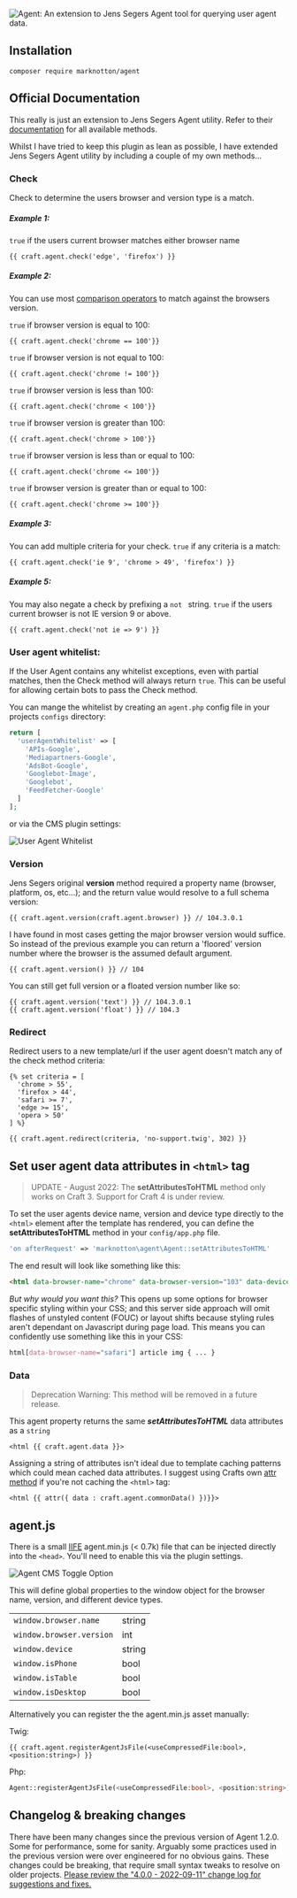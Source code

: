 
![Agent: An extension to Jens Segers Agent tool for querying user agent data.](https://i.imgur.com/uK2FnnU.jpg)

## Installation

```
composer require marknotton/agent
```

## Official Documentation

This really is just an extension to Jens Segers Agent utility. Refer to their [documentation](https://github.com/jenssegers/agent) for all available methods.

Whilst I have tried to keep this plugin as lean as possible, I have extended Jens Segers Agent utility by including a couple of my own methods...

### Check

Check to determine the users browser and version type is a match.  

##### Example 1:
`true` if the users current browser matches either browser name
```twig
{{ craft.agent.check('edge', 'firefox') }}
```

##### Example 2:
You can use most [comparison operators](https://www.php.net/manual/en/language.operators.comparison.php) to match against the browsers version. 

`true` if browser version is equal to 100:
```twig
{{ craft.agent.check('chrome == 100'}}
```

`true` if browser version is not equal to 100:
```twig
{{ craft.agent.check('chrome != 100'}}
```

`true`  if browser version is less than 100:
```twig
{{ craft.agent.check('chrome < 100'}}
```

`true` if browser version is greater than 100:
```twig
{{ craft.agent.check('chrome > 100'}}
```

`true` if browser version is less than or equal to 100:
```twig
{{ craft.agent.check('chrome <= 100'}}
```

`true` if browser version is greater than or equal to 100:
```twig
{{ craft.agent.check('chrome >= 100'}}
```

##### Example 3:  

You can add multiple criteria for your check. `true` if any criteria is a match:

```twig
{{ craft.agent.check('ie 9', 'chrome > 49', 'firefox') }}
```  

##### Example 5:  

You may also negate a check by prefixing a `not ` string. `true` if the users current browser is not IE version 9 or above.

```twig
{{ craft.agent.check('not ie => 9') }}
```  

### User agent whitelist:
 
If the User Agent contains any whitelist exceptions, even with partial matches, then the Check method will always return `true`.  This can be useful for allowing certain bots to pass the Check method. 

You can mange the whitelist by creating an `agent.php` config file in your projects `configs` directory:
```php
return [
  'userAgentWhitelist' => [
    'APIs-Google',
    'Mediapartners-Google',
    'AdsBot-Google',
    'Googlebot-Image',
    'Googlebot',
    'FeedFetcher-Google'
  ]
];
```
or via the CMS plugin settings:

![User Agent Whitelist](https://i.imgur.com/Suotfhv.png)


### Version

Jens Segers original **version** method required a property name (browser, platform, os, etc...); and the return value would resolve to a full schema version: 

```twig 
{{ craft.agent.version(craft.agent.browser) }} // 104.3.0.1 
```

I have found in most cases getting the major browser version would suffice. So instead of the previous example you can return a 'floored' version number where the browser is the assumed default argument.

```twig 
{{ craft.agent.version() }} // 104
```

You can still get full version or a floated version number like so:

```twig 
{{ craft.agent.version('text') }} // 104.3.0.1 
{{ craft.agent.version('float') }} // 104.3
```

### Redirect

Redirect users to a new template/url if the user agent doesn't match any of the check method criteria:

```twig
{% set criteria = [
  'chrome > 55',
  'firefox > 44',
  'safari >= 7',
  'edge >= 15',
  'opera > 50'
] %}

{{ craft.agent.redirect(criteria, 'no-support.twig', 302) }}
```

## Set user agent data attributes in `<html>` tag 

> UPDATE - August 2022: The **setAttributesToHTML** method only works on Craft 3. Support for Craft 4 is under review.

To set the user agents device name, version and device type directly to the `<html>` element after the template has rendered, you can define the **setAttributesToHTML** method in your `config/app.php` file.

```php
'on afterRequest' => 'marknotton\agent\Agent::setAttributesToHTML'
```
The end result will look like something like this:

```html
<html data-browser-name="chrome" data-browser-version="103" data-device="desktop">
```
*But why would you want this?* This opens up some options for browser specific styling within your CSS; and this server side approach will omit flashes of unstyled content (FOUC) or layout shifts because styling rules aren't dependant on Javascript during page load. This means you can confidently use something like this in your CSS:

```css
html[data-browser-name="safari"] article img { ... }
```

### Data

> Deprecation Warning: This method will be removed in a future release. 

This agent property returns the same ***setAttributesToHTML*** data attributes as a `string`

```twig
<html {{ craft.agent.data }}>
```
Assigning a string of attributes isn't ideal due to template caching patterns which could mean cached data attributes. I suggest using Crafts own [attr method](https://craftcms.com/docs/4.x/dev/functions.html#attr)  if you're not caching the `<html>` tag:

```twig
<html {{ attr({ data : craft.agent.commonData() })}}>
```

## agent.js

There is a small [IIFE](https://en.wikipedia.org/wiki/Immediately_invoked_function_expression) agent.min.js (< 0.7k) file that can be injected directly into the  `<head>`. You'll need to enable this via the plugin settings. 

![Agent CMS Toggle Option](https://i.imgur.com/z7Q9Ynl.png)

This will define global properties to the window object for the browser name, version, and different device types.

|                          |        |
|--------------------------|--------|
| `window.browser.name`    | string |
| `window.browser.version` | int    |
| `window.device`          | string |
| `window.isPhone`         | bool   |
| `window.isTable`         | bool   |
| `window.isDesktop`       | bool   |

Alternatively you can register the the agent.min.js asset manually:

Twig: 
```twig 
{{ craft.agent.registerAgentJsFile(<useCompressedFile:bool>, <position:string>) }}
```
Php:
```php
Agent::registerAgentJsFile(<useCompressedFile:bool>, <position:string>);
```

## Changelog & breaking changes

There have been many changes since the previous version of Agent 1.2.0. Some for performance, some for sanity. Arguably some practices used in the previous version were over engineered for no obvious gains. These changes could be breaking, that require small syntax tweaks to resolve on older projects. [Please review the "4.0.0 - 2022-09-11" change log for suggestions and fixes.](https://github.com/marknotton/craft-plugin-agent/blob/master/CHANGELOG.md#400---2022-09-11)  